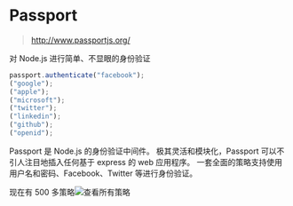 # Passport

> http://www.passportjs.org/

对 Node.js 进行简单、不显眼的身份验证

```js title="app.js — vim"
passport.authenticate("facebook");
("google");
("apple");
("microsoft");
("twitter");
("linkedin");
("github");
("openid");
```

Passport 是 Node.js 的身份验证中间件。
极其灵活和模块化，Passport 可以不引人注目地插入任何基于 express 的 web 应用程序。
一套全面的策略支持使用用户名和密码、Facebook、Twitter 等进行身份验证。

现在有 500 多策略![查看所有策略](http://www.passportjs.org/packages/)
